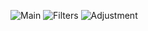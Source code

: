 ![Main](https://cloud.githubusercontent.com/assets/5573864/7715985/2d158242-fe96-11e4-9792-2a393d32f4f9.png)
![Filters](https://cloud.githubusercontent.com/assets/5573864/7715987/2d39082a-fe96-11e4-9990-5986f0e47d68.png)
![Adjustment](https://cloud.githubusercontent.com/assets/5573864/7715986/2d166bb2-fe96-11e4-9bff-4a42e58bd9f3.png)
